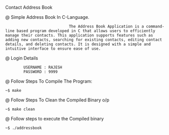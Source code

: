 Contact Address Book

@ Simple Address Book In C-Language.
					
								The Address Book Application is a command-line based program developed in C that allows users to efficiently manage their contacts. This application supports features such as adding new contacts, searching for existing contacts, editing contact details, and deleting contacts. It is designed with a simple and intuitive interface to ensure ease of use.


@ Login Details
		
			USERNAME : RAJESH
			PASSWORD : 9999


@ Follow Steps To Compile The Program:

	~$ make

@ Follow Steps To Clean the Compiled Binary o/p

	~$ make clean

@ Follow steps to execute the Compiled binary

	~$ ./addressbook


